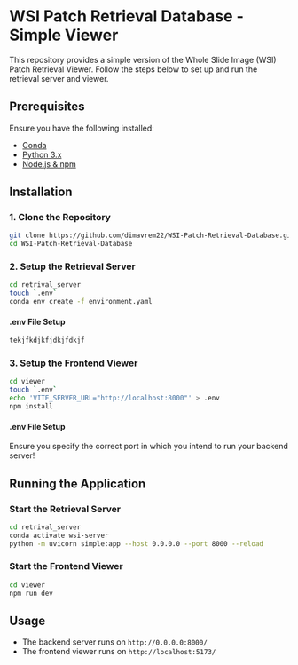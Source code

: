 # WSI Patch Retrieval Database - Simple Viewer

This repository provides a simple version of the Whole Slide Image (WSI) Patch Retrieval Viewer. Follow the steps below to set up and run the retrieval server and viewer.

## Prerequisites
Ensure you have the following installed:
- [Conda](https://docs.conda.io/en/latest/miniconda.html)
- [Python 3.x](https://www.python.org/downloads/)
- [Node.js & npm](https://nodejs.org/)

## Installation

### 1. Clone the Repository
```sh
git clone https://github.com/dimavrem22/WSI-Patch-Retrieval-Database.git
cd WSI-Patch-Retrieval-Database
```

### 2. Setup the Retrieval Server
```sh
cd retrival_server
touch `.env`
conda env create -f environment.yaml
```
#### .env File Setup
```txt
tekjfkdjkfjdkjfdkjf
```


### 3. Setup the Frontend Viewer
```sh
cd viewer
touch `.env`
echo 'VITE_SERVER_URL="http://localhost:8000"' > .env
npm install
```

#### .env File Setup

Ensure you specify the correct port in which you intend to run your backend server!

## Running the Application

### Start the Retrieval Server
```sh
cd retrival_server
conda activate wsi-server
python -m uvicorn simple:app --host 0.0.0.0 --port 8000 --reload
```

### Start the Frontend Viewer
```sh
cd viewer
npm run dev
```

## Usage
- The backend server runs on `http://0.0.0.0:8000/`
- The frontend viewer runs on `http://localhost:5173/`


